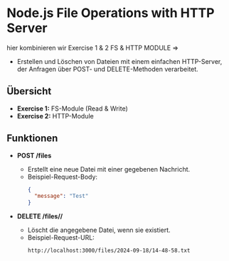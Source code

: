 # Node.js File Operations with HTTP Server

hier kombinieren wir Exercise 1 & 2 FS & HTTP MODULE =>

- Erstellen und Löschen von Dateien mit einem einfachen HTTP-Server, der Anfragen über POST- und DELETE-Methoden verarbeitet.

## Übersicht

- **Exercise 1:** FS-Module (Read & Write)
- **Exercise 2:** HTTP-Module

## Funktionen

- **POST /files**

  - Erstellt eine neue Datei mit einer gegebenen Nachricht.
  - Beispiel-Request-Body:
    ```json
    {
      "message": "Test"
    }
    ```

- **DELETE /files/<directory>/<filename>**
  - Löscht die angegebene Datei, wenn sie existiert.
  - Beispiel-Request-URL:
    ```
    http://localhost:3000/files/2024-09-18/14-48-58.txt
    ```

